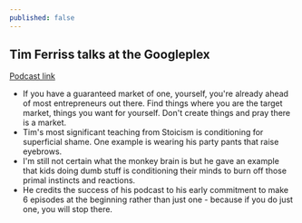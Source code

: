 ```yaml
---
published: false
---
```

## Tim Ferriss talks at the Googleplex

[Podcast link](http://fourhourworkweek.com/2016/07/24/how-to-cage-the-monkey-mind/)


- If you have a guaranteed market of one, yourself, you're already ahead of most entrepreneurs out there. Find things where you are the target market, things you want for yourself. Don't create things and pray there is a market.
- Tim's most significant teaching from Stoicism is conditioning for superficial shame. One example is wearing his party pants that raise eyebrows.
- I'm still not certain what the monkey brain is but he gave an example that kids doing dumb stuff is conditioning their minds to burn off those primal instincts and reactions.
- He credits the success of his podcast to his early commitment to make 6 episodes at the beginning rather than just one - because if you do just one, you will stop there.

